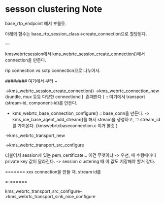# sesson clustering Note

base_rtp_endpoint 에서 부를듯.


아래의 함수는
base_rtp_session_class->create_connection으로 할당된다.

—

kmswebrtcsession에서
kms_webrtc_session_create_connection()에서 connection을 만든다.

rip connection vs sctp connection으로 나누어서.

######## 여기에서 부터 ~

->kms_webrtc_session_create_connection()
->kms_webrtc_connection_new (bundle, mux 등등 다양한 connectiondㅣ 존재한다 ) :: 여기에서 transport (stream-id, component-id)를 만든다.
  - kms_webrtc_base_connection_configure() :: base_conn을 만든다.
    -> kms_ice_base_agent_add_stream()를 해서 stream을 생성하고, 그 stream_id를 가져온다. (kmswebrtcbaseconnection.c 이거 볼것 )

->kms_webrtc_transport_new

->kms_webrtc_transport_src_configure


더불어서
session에 있는 pem_certificate… 이건 무엇이냐
-> 우선, 매 수행때마다 private key 값이 달라진다.
-> session clustering 때 이 값도 저장해야 할거 같다.



=======
xxx connection을 만들 때, stream id를


=-======

kms_webrtc_transport_src_configure->kms_webrtc_transport_sink_nice_configure
